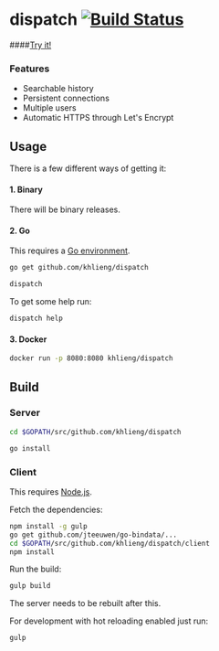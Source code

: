 # dispatch [![Build Status](https://travis-ci.org/khlieng/dispatch.svg?branch=master)](https://travis-ci.org/khlieng/dispatch)

####[Try it!](http://dispatch.khlieng.com/)

### Features
* Searchable history
* Persistent connections
* Multiple users
* Automatic HTTPS through Let's Encrypt

## Usage
There is a few different ways of getting it:

#### 1. Binary
There will be binary releases.

#### 2. Go
This requires a [Go environment](http://golang.org/doc/install).

```bash
go get github.com/khlieng/dispatch

dispatch
```

To get some help run:
```bash
dispatch help
```

#### 3. Docker
```bash
docker run -p 8080:8080 khlieng/dispatch
```

## Build

### Server
```bash
cd $GOPATH/src/github.com/khlieng/dispatch

go install
```

### Client
This requires [Node.js](https://nodejs.org/download/).

Fetch the dependencies:
```bash
npm install -g gulp
go get github.com/jteeuwen/go-bindata/...
cd $GOPATH/src/github.com/khlieng/dispatch/client
npm install
```

Run the build:
```bash
gulp build
```

The server needs to be rebuilt after this.

For development with hot reloading enabled just run:
```bash
gulp
```
